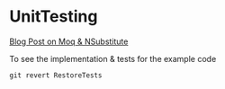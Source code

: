UnitTesting
===========

[Blog Post on Moq & NSubstitute](https://itenium.be/blog/dotnet/nsubstitute-vs-moq/)

To see the implementation & tests for the example code

```ps1
git revert RestoreTests
```

